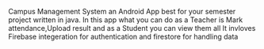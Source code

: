 Campus Management System an Android App best for your semester project written in java. In this app what you can do as a Teacher is Mark attendance,Upload result and as a Student you can view them all
It invloves Firebase integeration for authentication and firestore for handling data
